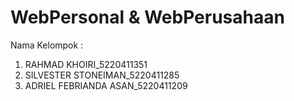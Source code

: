 # WebPersonal & WebPerusahaan
Nama Kelompok :
1. RAHMAD KHOIRI_5220411351
2. SILVESTER STONEIMAN_5220411285
3. ADRIEL FEBRIANDA ASAN_5220411209
